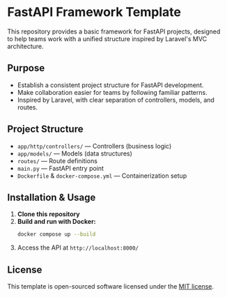 # FastAPI Framework Template

This repository provides a basic framework for FastAPI projects, designed to help teams work with a unified structure inspired by Laravel's MVC architecture.

## Purpose
- Establish a consistent project structure for FastAPI development.
- Make collaboration easier for teams by following familiar patterns.
- Inspired by Laravel, with clear separation of controllers, models, and routes.

## Project Structure
- `app/http/controllers/` — Controllers (business logic)
- `app/models/` — Models (data structures)
- `routes/` — Route definitions
- `main.py` — FastAPI entry point
- `Dockerfile` & `docker-compose.yml` — Containerization setup

## Installation & Usage
1. **Clone this repository**
2. **Build and run with Docker:**
   ```sh
   docker compose up --build
   ```
3. Access the API at `http://localhost:8000/`

## License
This template is open-sourced software licensed under the [MIT license](https://opensource.org/licenses/MIT).
